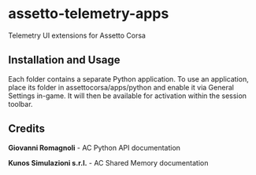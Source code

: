 # assetto-telemetry-apps
Telemetry UI extensions for Assetto Corsa

## Installation and Usage
Each folder contains a separate Python application. To use an application, place its folder in assettocorsa/apps/python and enable it via General Settings in-game. It will then be available for activation within the session toolbar.

## Credits
**Giovanni Romagnoli** - AC Python API documentation

**Kunos Simulazioni s.r.l.** - AC Shared Memory documentation
